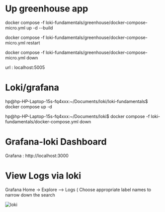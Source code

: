 Up greenhouse app
=================
docker compose -f loki-fundamentals/greenhouse/docker-compose-micro.yml up -d --build

docker compose -f loki-fundamentals/greenhouse/docker-compose-micro.yml restart

docker compose -f loki-fundamentals/greenhouse/docker-compose-micro.yml down

url : localhost:5005


Loki/grafana
=============
hp@hp-HP-Laptop-15s-fq4xxx:~/Documents/loki/loki-fundamentals$ docker compose up -d

hp@hp-HP-Laptop-15s-fq4xxx:~/Documents/loki$ docker compose -f loki-fundamentals/docker-compose.yml down


Grafana-loki Dashboard
======================

Grafana : http://localhost:3000

View Logs via loki
==================

Grafana Home ->  Explore --> Logs ( Choose appropriate label names to narrow down the search
  

![loki](https://github.com/user-attachments/assets/f2b23930-5929-458a-aea3-be6c41c9356b)
